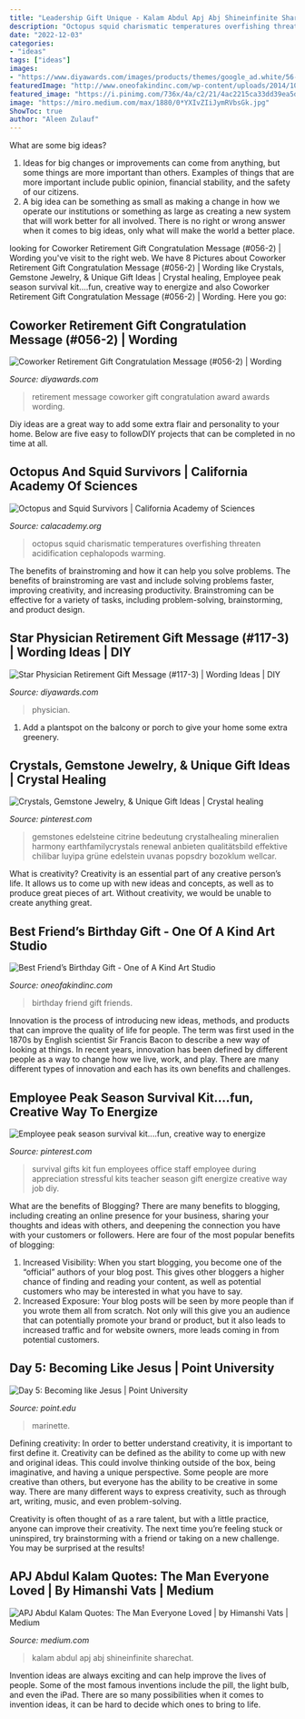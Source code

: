 ```yaml
---
title: "Leadership Gift Unique - Kalam Abdul Apj Abj Shineinfinite Sharechat"
description: "Octopus squid charismatic temperatures overfishing threaten acidification cephalopods warming"
date: "2022-12-03"
categories:
- "ideas"
tags: ["ideas"]
images:
- "https://www.diyawards.com/images/products/themes/google_ad.white/56-sample-detail-wave-retirement-award-275.jpg"
featuredImage: "http://www.oneofakindinc.com/wp-content/uploads/2014/10/Bradley-Birthday-Gift-Best-Friend-1377x1571-897x1024.jpg"
featured_image: "https://i.pinimg.com/736x/4a/c2/21/4ac2215ca33dd39ea5d0a0813eab1659--staff-gifts-teacher-gifts.jpg"
image: "https://miro.medium.com/max/1880/0*YXIvZIiJymRVbsGk.jpg"
ShowToc: true
author: "Aleen Zulauf"
---
```



What are some big ideas?
1. Ideas for big changes or improvements can come from anything, but some things are more important than others. Examples of things that are more important include public opinion, financial stability, and the safety of our citizens.
2. A big idea can be something as small as making a change in how we operate our institutions or something as large as creating a new system that will work better for all involved. There is no right or wrong answer when it comes to big ideas, only what will make the world a better place.

	

		
looking for Coworker Retirement Gift Congratulation Message (#056-2) | Wording you've visit to the right web. We have 8 Pictures about Coworker Retirement Gift Congratulation Message (#056-2) | Wording like Crystals, Gemstone Jewelry, &amp; Unique Gift Ideas | Crystal healing, Employee peak season survival kit....fun, creative way to energize and also Coworker Retirement Gift Congratulation Message (#056-2) | Wording. Here you go:
		
    
## Coworker Retirement Gift Congratulation Message (#056-2) | Wording

<img loading=lazy src="https://www.diyawards.com/images/products/themes/google_ad.white/56-sample-detail-wave-retirement-award-275.jpg" onerror="this.onerror=null;this.src='https://tse4.mm.bing.net/th?id=OIP.SVEF-210hF_vsUJNT6NMpwHaHa&amp;pid=15.1';" alt="Coworker Retirement Gift Congratulation Message (#056-2) | Wording">

_Source: diyawards.com_

>retirement message coworker gift congratulation award awards wording. 

	

Diy ideas are a great way to add some extra flair and personality to your home. Below are five easy to followDIY projects that can be completed in no time at all.

    
## Octopus And Squid Survivors | California Academy Of Sciences

<img loading=lazy src="https://www.calacademy.org/sites/default/files/styles/manual_crop_standard_960x540/public/assets/octopus.jpg?itok=YtoHctbe&amp;c=1b78cc22430f09b5cddf21db66abc13b" onerror="this.onerror=null;this.src='https://tse2.mm.bing.net/th?id=OIP.9s58GlqQzUm1Kbc8NB196wHaEK&amp;pid=15.1';" alt="Octopus and Squid Survivors | California Academy of Sciences">

_Source: calacademy.org_

>octopus squid charismatic temperatures overfishing threaten acidification cephalopods warming. 

	

The benefits of brainstroming and how it can help you solve problems.
The benefits of brainstroming are vast and include solving problems faster, improving creativity, and increasing productivity. Brainstroming can be effective for a variety of tasks, including problem-solving, brainstorming, and product design.

    
## Star Physician Retirement Gift Message (#117-3) | Wording Ideas | DIY

<img loading=lazy src="https://www.diyawards.com/images/products/themes/google_ad.white/117-sample-detail-star-retirement-gift-1080.jpg" onerror="this.onerror=null;this.src='https://tse4.mm.bing.net/th?id=OIP.3NLX-kpDr7XblVDsL1bj6QHaHa&amp;pid=15.1';" alt="Star Physician Retirement Gift Message (#117-3) | Wording Ideas | DIY">

_Source: diyawards.com_

>physician. 

	

1. Add a plantspot on the balcony or porch to give your home some extra greenery.

    
## Crystals, Gemstone Jewelry, &amp; Unique Gift Ideas | Crystal Healing

<img loading=lazy src="https://i.pinimg.com/originals/73/ab/37/73ab379e019a09435e08e300e7ba4d01.jpg" onerror="this.onerror=null;this.src='https://tse3.mm.bing.net/th?id=OIP.VGQafLqq5FnBDO9Yu6hzEAHaO0&amp;pid=15.1';" alt="Crystals, Gemstone Jewelry, &amp; Unique Gift Ideas | Crystal healing">

_Source: pinterest.com_

>gemstones edelsteine citrine bedeutung crystalhealing mineralien harmony earthfamilycrystals renewal anbieten qualitätsbild effektive chilibar luyipa grüne edelstein uvanas popsdry bozoklum wellcar. 

	

What is creativity?
Creativity is an essential part of any creative person’s life. It allows us to come up with new ideas and concepts, as well as to produce great pieces of art. Without creativity, we would be unable to create anything great.

    
## Best Friend’s Birthday Gift - One Of A Kind Art Studio

<img loading=lazy src="http://www.oneofakindinc.com/wp-content/uploads/2014/10/Bradley-Birthday-Gift-Best-Friend-1377x1571-897x1024.jpg" onerror="this.onerror=null;this.src='https://tse4.mm.bing.net/th?id=OIP.9944N8WuGw7DJVWIYz31_gHaId&amp;pid=15.1';" alt="Best Friend’s Birthday Gift - One of A Kind Art Studio">

_Source: oneofakindinc.com_

>birthday friend gift friends. 

	

Innovation is the process of introducing new ideas, methods, and products that can improve the quality of life for people. The term was first used in the 1870s by English scientist Sir Francis Bacon to describe a new way of looking at things. In recent years, innovation has been defined by different people as a way to change how we live, work, and play. There are many different types of innovation and each has its own benefits and challenges.

    
## Employee Peak Season Survival Kit....fun, Creative Way To Energize

<img loading=lazy src="https://i.pinimg.com/736x/4a/c2/21/4ac2215ca33dd39ea5d0a0813eab1659--staff-gifts-teacher-gifts.jpg" onerror="this.onerror=null;this.src='https://tse1.mm.bing.net/th?id=OIP.srLJQ5X8I3zAKjcuCDHa-wHaJ3&amp;pid=15.1';" alt="Employee peak season survival kit....fun, creative way to energize">

_Source: pinterest.com_

>survival gifts kit fun employees office staff employee during appreciation stressful kits teacher season gift energize creative way job diy. 

	

What are the benefits of Blogging?
There are many benefits to blogging, including creating an online presence for your business, sharing your thoughts and ideas with others, and deepening the connection you have with your customers or followers. Here are four of the most popular benefits of blogging: 
1. Increased Visibility: When you start blogging, you become one of the “official” authors of your blog post. This gives other bloggers a higher chance of finding and reading your content, as well as potential customers who may be interested in what you have to say. 
2. Increased Exposure: Your blog posts will be seen by more people than if you wrote them all from scratch. Not only will this give you an audience that can potentially promote your brand or product, but it also leads to increased traffic and for website owners, more leads coming in from potential customers. 

    
## Day 5: Becoming Like Jesus | Point University

<img loading=lazy src="https://point.edu/wp-content/uploads/2018/01/Reading-Bible-on-picnic-table-2560x828.jpg" onerror="this.onerror=null;this.src='https://tse2.mm.bing.net/th?id=OIP.qQkCO3jketEhHQeqcIocfwHaCZ&amp;pid=15.1';" alt="Day 5: Becoming like Jesus | Point University">

_Source: point.edu_

>marinette. 

	

Defining creativity:
In order to better understand creativity, it is important to first define it. Creativity can be defined as the ability to come up with new and original ideas. This could involve thinking outside of the box, being imaginative, and having a unique perspective.
Some people are more creative than others, but everyone has the ability to be creative in some way. There are many different ways to express creativity, such as through art, writing, music, and even problem-solving.

Creativity is often thought of as a rare talent, but with a little practice, anyone can improve their creativity. The next time you’re feeling stuck or uninspired, try brainstorming with a friend or taking on a new challenge. You may be surprised at the results!

    
## APJ Abdul Kalam Quotes: The Man Everyone Loved | By Himanshi Vats | Medium

<img loading=lazy src="https://miro.medium.com/max/1880/0*YXIvZIiJymRVbsGk.jpg" onerror="this.onerror=null;this.src='https://tse3.mm.bing.net/th?id=OIP.lmh51xGe72fnVSFGTrjJ6wHaGN&amp;pid=15.1';" alt="APJ Abdul Kalam Quotes: The Man Everyone Loved | by Himanshi Vats | Medium">

_Source: medium.com_

>kalam abdul apj abj shineinfinite sharechat. 

	

Invention ideas are always exciting and can help improve the lives of people. Some of the most famous inventions include the pill, the light bulb, and even the iPad. There are so many possibilities when it comes to invention ideas, it can be hard to decide which ones to bring to life.

